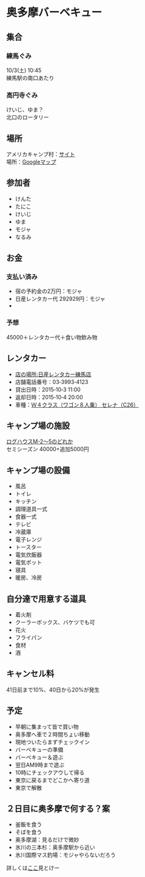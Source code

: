 # 奥多摩バーベキュー

## 集合
### 練馬ぐみ
10/3(土) 10:45  
練馬駅の南口あたり

### 高円寺ぐみ
けいじ、ゆま？  
北口のロータリー

## 場所
アメリカキャンプ村：[サイト](http://www.xn--ccksg2ovbo0c7dt270e.com/)  
場所：[Googleマップ](https://www.google.co.jp/maps/place/%E3%82%A2%E3%83%A1%E3%83%AA%E3%82%AB%E3%82%AD%E3%83%A3%E3%83%B3%E3%83%97%E6%9D%91/@35.8025159,139.1190405,19.25z/data=!4m2!3m1!1s0x0000000000000000:0x56efab2d6ec0c452)

## 参加者
- けんた
- たにこ
- けいじ
- ゆま
- モジャ
- なるみ

## お金

### 支払い済み
- 宿の予約金の2万円：モジャ
- 日産レンタカー代 292929円：モジャ
- 
### 予想
45000＋レンタカー代＋食い物飲み物  

## レンタカー  
- [店の場所:日産レンタカー練馬店](https://goo.gl/maps/5fY5oo9u9kt)
- 店舗電話番号：03‐3993‐4123
- 貸出日時：2015‐10‐3 11:00
- 返却日時：2015‐10‐4 20:00
- 車種：[Ｗ４クラス（ワゴン８人乗） セレナ（C26）](https://cars.travel.rakuten.co.jp/cars/rcf140a.do?jid=26&rcid=14&jcid=521&?TB_iframe=true&height=570&width=800)

## キャンプ場の施設
[ログハウスM-2〜5のどれか](http://www.xn--ccksg2ovbo0c7dt270e.com/tomari-M2.html)  
セミシーズン 40000+追加5000円

## キャンプ場の設備
- 風呂
- トイレ
- キッチン
- 調理道具一式
- 食器一式
- テレビ
- 冷蔵庫
- 電子レンジ
- トースター
- 電気炊飯器
- 電気ポット
- 寝具
- 暖房、冷房

## 自分達で用意する道具
- 着火剤
- クーラーボックス、バケツでも可
- 花火
- フライパン
- 食材
- 酒

## キャンセル料
41日前まで10%、40日から20%が発生

## 予定
- 早朝に集まって皆で買い物
- 奥多摩へ車で２時間ちょい移動
- 現地ついたらまずチェックイン
- バーベキューの準備
- バーベキュー＆遊ぶ
- 翌日AM9時まで遊ぶ
- 10時にチェックアウして帰る
- 東京に戻るまでどこかへ寄り道
- 東京で解散

## ２日目に奥多摩で何する？案
- 釜飯を食う
- そばを食う
- 奥多摩湖：見るだけで微妙
- 氷川の三本杉：奥多摩駅から近い
- 氷川国際マス釣場：モジャやらないだろう

詳しくは[ここ](http://find-travel.jp/article/11712)見とけー
